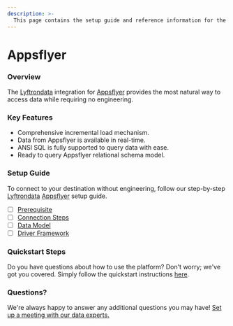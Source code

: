 ```yaml
---
description: >-
  This page contains the setup guide and reference information for the Appsflyer source connector.
---
```


# Appsflyer

### Overview

The [Lyftrondata](https://www.lyftrondata.com/) integration for [Appsflyer](https://www.lyftrondata.com/integration/marketing-analytics/appsflyer/) provides the most natural way to access data while requiring no engineering.

### Key Features

* Comprehensive incremental load mechanism.
* Data from Appsflyer is available in real-time.&#x20;
* ANSI SQL is fully supported to query data with ease.
* Ready to query Appsflyer relational schema model.

### Setup Guide

To connect to your destination without engineering, follow our step-by-step [Lyftrondata](https://www.lyftrondata.com/)  [Appsflyer](https://www.lyftrondata.com/integration/marketing-analytics/appsflyer/) setup guide.

* [ ] [Prerequisite](prerequisite.md)
* [ ] [Connection Steps](connection-steps.md)
* [ ] [Data Model](data-model/erd.md)
* [ ] [Driver Framework](driver-framework/)

### Quickstart Steps

Do you have questions about how to use the platform? Don't worry; we've got you covered. Simply follow the quickstart instructions [here](../README.md).

### Questions? <a href="#questions" id="questions"></a>

We're always happy to answer any additional questions you may have! [Set up a meeting with our data experts.](https://www.lyftrondata.com/book-a-meeting/)

